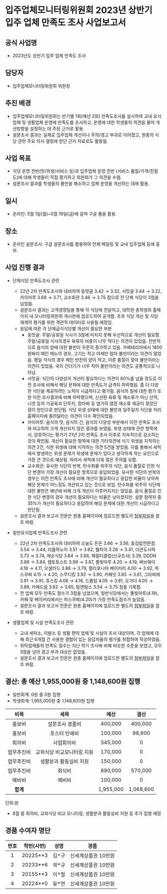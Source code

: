 입주업체모니터링위원회 2023년 상반기 입주 업체 만족도 조사 사업보고서
===

## 공식 사업명
- 2023년도 상반기 입주 업체 만족도 조사 

## 담당자
- 입주업체모니터링위원회 위원장

## 추진 배경
- 입주업체모니터링위원회는 반기별 1회(매년 2회) 만족도조사를 실시하여 교내 요식업체 및 생활업체 운영에 만족도를 조사하고, 운영에 대한 학생들의 의견을 물어 개선방향을 설정하는 데 주된 근거로 활용.
- 설문조사 결과는 실제로 입주업체 개선이나 주의/경고 부과로 이어졌고, 원총의 식당 관련 주요 의사 결정에 판단 근거 자료로도 활용됨.

## 사업 목표
- 식당 운영 전반(맛/위생/서비스 등)과 입주업체 운영 전반 (서비스 품질/가격/친절도)에 대해 학생들이 직접 평가하고 위원회가 그 의견을 수렴.
- 설문조사 결과를 학생들의 불만을 해소하고 업체 운영을 개선하는 데에 활용.

## 일시
- 온라인: 5월 1일(월)~5월 19일(금)에 걸쳐 구글 폼을 활용.

## 장소
- 온라인 설문조사: 구글 설문조사를 활용하여 전체 메일링 및 교내 입주업체 등에 홍보.

## 사업 진행 결과
- 단체식당 만족도조사 관련
  - 22년 2차 만족도조사와 대비하여 동맛골 3.42 → 3.32, 서맛골 3.44 → 3.22, 카이마루 3.68 → 3.71, 교수회관 3.46 → 3.75 점으로 전 단체 식당이 3점을 넘었음.
  - 설문조사 결과는 고객경영팀을 통해 각 식당에 전달하고, 대학원 총학생회 홈페이지 내 모니터링위원회 게시판에 업로드하여 공개함. 추후 식당 개선 및 식당 재계약 평가를 위한 객관적 데이터로 사용될 예정임.
  - 응답에 따른 각 단체급식식당별 개선이 필요한 부분
    - 동맛골: 주말/공휴일 식사가 3점에 미치지 못해 우선적으로 개선이 필요함. 주말/공휴일 식사의경우 육류의 비중이 너무 적다는 의견이 있었음. 전반적으로 음식의 양에 대한 불만이 꾸준히 증가하고 있음. 카페테리아에서 1800원짜리 메인 메뉴의 경우, 고기는 적고 야채만 많아 불만이라는 의견이 많았음. 평일 석식의 경우 메인 반찬의 양이 적고, 이른 품절이 잦아 불만이라는 의견이 있었음. 국의 건더기가 너무 적어 불만이라는 의견도 공통적으로 나타남.
    - 서맛골: 식단의 다양성의 개선이 필요하다는 의견이 60%를 넘을 정도로 이전 조사에 비해서 해당 문제에 대한 만족도가 급격히 하락했음. 좀 더 다양한 식단을 제공하려는 노력이 시급하다고 평가됨. 음식의 질에 대한 평가 또한 이전 조사결과에 비해 하락했으며, 신선한 육류 및 채소류가 아닌 산적, 너겟 등의 가공육과 단무지, 장아찌 등 염가의 염장 채소류 제공이 잦았던 점이 원인으로 판단됨. 식당 위생 상태에 대한 불만과 일주일치 식단을 미리 홈페이지에 올려달라는 의견이 다수 확인되었음.
    - 카이마루: 음식의 맛, 음식의 간, 음식의 다양성 부분에서 이전 만족도 조사와 비교하여 크게 개선되지 않은 결과를 보였음. 위생 상태에 관한 항목에서, 양호하다는 평가가 21년 2차 만족도 조사 이후로 지속적으로 감소하는 것이 확인됨. 개선이 필요한 항목에 대한 기타의견에 식기 위생을 지적하는 의견 2건, 식판 위생에 대해 지적하는 의견 5건을 받았음. 이를 통해서 세척에서 발생하는 위생 문제가 위생에 문제가 있다고 생각하게 하는 요인으로 가장 큰 것으로 예상됨. 따라서 세척에 더욱 많은 주의를 요함.
    - 교수회관: 유사한 식단의 반복, 탄수화물 위주의 식단, 음식 품절로 인한 식단 변경이 가장 개선이 필요한 항목으로 응답되었음. 유사한 식단의 반복의 경우는 이전 만족도 조사에 비해 개선이 필요하다고 응답한 비율이 낮아져 해당 문제가 어느정도 개선되고 있는 것으로 보임. 탄수화물 위주의 식단에 대한 불만은 예년에 비해 크게 개선이 이루어지지는 않았음. 음식 품절로 인한 식단 변경의 경우 개선이 필요하다는 비율은 낮아졌지만. 설문 참여자 중 35%가 개선이 필요하다고 응답하여 해당 문제에 대한 개선이 시급하다고 판단됨.
  - 설문조사 결과 보고서 전문은 원총 홈페이지에 업로드한 별도의 [첨부파일](https://gsa.kaist.ac.kr/rms_notice/224182)을 참조 바람.

- 일반요식업체 만족도조사 관련
  - 22년 2차 만족도조사와 대비하여 오늘도 든든 3.66 → 3.56, 휴김밥전문점 3.54 → 3.44, 리틀하노이 3.51 → 3.62, 웰차이 3.28 → 3.41, 더큰도시락 3.73 → 3.74, 제순식당 3.64 → 3.68, 패컬티클럽(신규조사) 3.39, DDDN 3.98 → 3.84, 캠토토스트 3.99 → 3.87, 풀빛마루 4.20 → 4.19, 써브웨이 4.16 → 4.11, 오샐러드 3.88 → 3.79, 캘리포니아 베이커리 4.00 → 3.92, 파스쿠찌 4.15 → 4.20, 스무디킹 3.92 → 3.90, 카페잇 3.85 → 3.61, 그라찌에 3.91 → 3.91, 쥬스킹 4.06 → 4.16, 드롭탑 4.05 → 3.81, 오가다 4.05 → 3.89, 카페드림 3.62 → 3.65, 탐앤탐스 3.54 → 3.75 점을 기록함.
  - 전 업체 모두 만족도 점수가 3점을 넘었으며, 일반식당에서는 풀빛마루(4.19), 카페 및 베이커리에서는 파스쿠찌(4.20)가 가장 만족도점수가 높았음.
  - 설문조사 결과 보고서 전문은 원총 홈페이지에 업로드한 별도의 [첨부파일](https://gsa.kaist.ac.kr/rms_notice/224182)을 참조 바람.

- 생활업체 및 시설 만족도조사 관련
  - 교내 세탁소, 이발소 등 생활 편의 업체 및 시설이 조사 대상이며, 각 업체에 대해 최근 6개월 간 사용한 경험이 있는 응답자들의 평가를 취합하여 작성하였음.
  - 위탁업체들의 만족도 점수는 지난 학기 조사에 비해 비슷한 수준을 보였고, 모두 3점을 넘어 경고 부과 대상은 없었음.
  - 설문조사 결과 보고서 전문은 원총 홈페이지에 업로드한 별도의 [첨부파일](https://gsa.kaist.ac.kr/rms_notice/224182)을 참조 바람.

## 결산: 총 예산 1,955,000원 중 1,148,600원 집행   
- 일반회계:  0원 중 0원 집행 
- 학생회계:  1,955,000원 중 1,148,600원 집행

|  **비목** |   **세목**   | **예산** | **결산** |
|:----------:|:------------:|:--------:|:--------:|
|홍보비|설문조사 경품비|400,000|400,000|
|홍보비|포스터 인쇄비|100,000|98,600|
|회의비|사업회의비|345,000|0|
|업무추진비|교외식당 비교모니터링 지원|170,000| 0 |
|업무추진비|생활분과 활동실비 지원|150,000| 0 |
|업무추진비|회식비|690,000|570,000|
|예비비|예비비|100,000|0|
|   **합계**  |              |1,955,000|1,068,600|

단위:원
- 8월 중 회의비, 교외식당 비교 모니터링, 생활분과 활동실비 지원 등 추가 집행 예정

## 경품 수여자 명단

| 번호 | 학번(사번)                | 성명   | 경품         |
|:----:|:-----------------------:|:------:|:------------:|
| 1  | 20225**3 | 김*구 | 신세계상품권 10만원 |
| 2  | 20233**6 | 곽*규 | 신세계상품권 10만원 |
| 3  | 20155**3 | 이*철 | 신세계상품권 10만원 |
| 4  | 20224**0 | 유*연 | 신세계상품권 10만원 |

